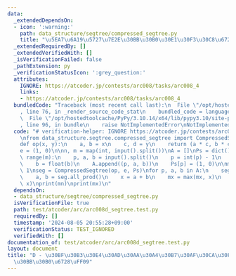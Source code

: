 ```yaml
---
data:
  _extendedDependsOn:
  - icon: ':warning:'
    path: data_structure/segtree/compressed_segtree.py
    title: "\u5EA7\u6A19\u5727\u7E2E\u30BB\u30B0\u30E1\u30F3\u30C8\u6728"
  _extendedRequiredBy: []
  _extendedVerifiedWith: []
  _isVerificationFailed: false
  _pathExtension: py
  _verificationStatusIcon: ':grey_question:'
  attributes:
    IGNORE: https://atcoder.jp/contests/arc008/tasks/arc008_4
    links:
    - https://atcoder.jp/contests/arc008/tasks/arc008_4
  bundledCode: "Traceback (most recent call last):\n  File \"/opt/hostedtoolcache/PyPy/3.10.14/x64/lib/pypy3.10/site-packages/onlinejudge_verify/documentation/build.py\"\
    , line 76, in _render_source_code_stat\n    bundled_code = language.bundle(\n\
    \  File \"/opt/hostedtoolcache/PyPy/3.10.14/x64/lib/pypy3.10/site-packages/onlinejudge_verify/languages/python.py\"\
    , line 96, in bundle\n    raise NotImplementedError\nNotImplementedError\n"
  code: "# verification-helper: IGNORE https://atcoder.jp/contests/arc008/tasks/arc008_4\n\
    \nfrom data_structure.segtree.compressed_segtree import CompressedSegtree\n\n\n\
    def op(x, y):\n    a, b = x\n    c, d = y\n    return (a * c, b * c + d)\n\n\n\
    e = (1, 0)\n\nn, m = map(int, input().split())\nA = []\nPs = dict()\nfor i in\
    \ range(m):\n    p, a, b = input().split()\n    p = int(p) - 1\n    a = float(a)\n\
    \    b = float(b)\n    A.append((p, a, b))\n    Ps[p] = (1, 0)\n\nmx = 1\nmn =\
    \ 1\nseg = CompressedSegtree(op, e, Ps)\nfor p, a, b in A:\n    seg[p] = (a, b)\n\
    \    a, b = seg.all_prod()\n    x = a + b\n    mx = max(mx, x)\n    mn = min(mn,\
    \ x)\nprint(mn)\nprint(mx)\n"
  dependsOn:
  - data_structure/segtree/compressed_segtree.py
  isVerificationFile: true
  path: test/atcoder/arc/arc008d_segtree.test.py
  requiredBy: []
  timestamp: '2024-08-05 20:55:28+09:00'
  verificationStatus: TEST_IGNORED
  verifiedWith: []
documentation_of: test/atcoder/arc/arc008d_segtree.test.py
layout: document
title: "D - \u30BF\u30B3\u30E4\u30AD\u30AA\u30A4\u30B7\u30AF\u30CA\u30FC\u30EB\uFF08\
  \u30BB\u30B0\u6728\uFF09"
---
```

